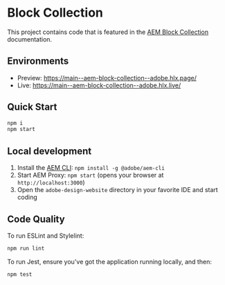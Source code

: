 # Block Collection

This project contains code that is featured in the [AEM Block Collection](https://www.aem.live/developer/block-collection#block-collection-1) documentation.

## Environments

- Preview: https://main--aem-block-collection--adobe.hlx.page/
- Live: https://main--aem-block-collection--adobe.hlx.live/

## Quick Start

```sh
npm i
npm start
```

## Local development

1. Install the [AEM CLI](https://github.com/adobe/helix-cli): `npm install -g @adobe/aem-cli`
1. Start AEM Proxy: `npm start` (opens your browser at `http://localhost:3000`)
1. Open the `adobe-design-website` directory in your favorite IDE and start coding

## Code Quality

To run ESLint and Stylelint:

```sh
npm run lint
```

To run Jest, ensure you've got the application running locally, and then:

```sh
npm test
```
